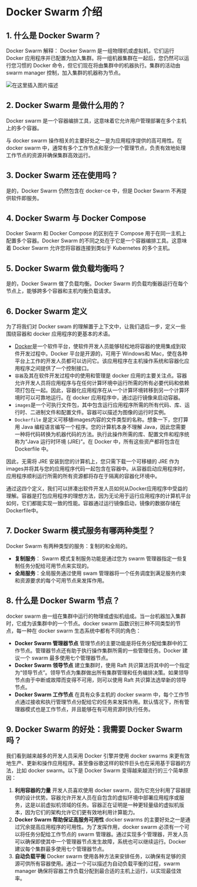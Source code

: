 #  Docker Swarm 介绍


## 1. 什么是 Docker Swarm？
Docker Swarm 解释： Docker Swarm 是一组物理机或虚拟机，它们运行 Docker 应用程序并已配置为加入集群。将一组机器集群在一起后，您仍然可以运行您习惯的 Docker 命令，但它们现在将由集群中的机器执行。集群的活动由 swarm manager 控制，加入集群的机器称为节点。

![在这里插入图片描述](https://img-blog.csdnimg.cn/d8add64370f14f3eaec98e770f6c4613.png)


## 2. Docker Swarm 是做什么用的？
Docker swarm 是一个容器编排工具，这意味着它允许用户管理部署在多个主机上的多个容器。

与 docker swarm 操作相关的主要好处之一是为应用程序提供的高可用性。在 docker swarm 中，通常有多个工作节点和至少一个管理节点，负责有效地处理工作节点的资源并确保集群高效运行。

## 3. Docker Swarm 还在使用吗？
是的，Docker Swarm 仍然包含在 docker-ce 中，但是 Docker Swarm 不再提供软件即服务。

## 4. Docker Swarm 与 Docker Compose
Docker Swarm 和 Docker Compose 的区别在于 Compose 用于在同一主机上配置多个容器。Docker Swarm 的不同之处在于它是一个容器编排工具。这意味着 Docker Swarm 允许您将容器连接到类似于 Kubernetes 的多个主机。

## 5. Docker Swarm 做负载均衡吗？
是的，Docker Swarm 做了负载均衡。Docker Swarm 的负载均衡器运行在每个节点上，能够跨多个容器和主机均衡负载请求。

##  6. Docker Swarm 定义
为了将我们对 Docker swam 的理解置于上下文中，让我们退后一步，定义一些围绕容器和 docker 应用程序的更基本的术语。

 - [Docker](https://docs.docker.com/)是一个软件平台，使软件开发人员能够轻松地将容器的使用集成到软件开发过程中。Docker 平台是开源的，可用于 Windows和 Mac，使在各种平台上工作的开发人员都可以访问它。该应用程序在主机操作系统和容器化应用程序之间提供了一个控制接口。
 - `容器`及其在软件开发过程中的使用和管理是 docker 应用的主要关注点。容器允许开发人员将应用程序与在任何计算环境中运行所需的所有必要代码和依赖项打包在一起。因此，容器化应用程序在从一个计算环境转移到另一个计算环境时可以可靠地运行。在 docker 应用程序中，通过运行镜像来启动容器。
 - `images`是一个可执行文件包，其中包含运行应用程序所需的所有代码、库、运行时、二进制文件和配置文件。容器可以描述为图像的运行时实例。
 - `Dockerfile` 是定义可移植images内容的文件类型的名称。想象一下，您打算用 Java 编程语言编写一个程序。您的计算机本身不理解 Java，因此您需要一种将代码转换为机器代码的方法。执行此操作所需的库、配置文件和程序统称为“Java 运行时环境 (JRE)”。在 Docker 中，所有这些资产都将包含在 Dockerfile 中。

因此，无需将 JRE 安装到您的计算机上，您只需下载一个可移植的 JRE 作为images并将其与您的应用程序代码一起包含在容器中。从容器启动应用程序时，应用程序顺利运行所需的所有资源都将存在于隔离的容器化环境中。

通过这四个定义，我们可以拼凑出软件开发人员如何从Docker应用程序中受益的理解。容器是打包应用程序的理想方法，因为无论用于运行应用程序的计算机平台如何，它们都能实现一致的性能。容器通过运行镜像启动，镜像的数据存储在Dockerfile中。

## 7. Docker Swarm 模式服务有哪两种类型？
Docker Swarm 有两种类型的服务：复制的和全局的。

 - **复制服务**： Swarm 模式复制服务功能是通过您为 swarm 管理器指定一些复制任务分配给可用节点来实现的。
 - **全局服务**：全局服务通过使用 swam 管理器将一个任务调度到满足服务约束和资源要求的每个可用节点来发挥作用。

## 8. 什么是 Docker Swarm 节点？
docker swarm 由一组在集群中运行的物理或虚拟机组成。当一台机器加入集群时，它成为该集群中的一个节点。docker swarm 函数识别三种不同类型的节点，每一种在 docker swarm 生态系统中都有不同的角色：

 - **Docker Swarm 管理器节点**
管理节点的主要功能是将任务分配给集群中的工作节点。管理器节点还有助于执行操作集群所需的一些管理任务。Docker 建议一个 swarm 最多使用七个管理器节点。
 - **Docker Swarm 领导节点**
建立集群时，使用 Raft 共识算法将其中的一个指定为“领导节点”。领导节点为集群做出所有集群管理和任务编排决策。如果领导节点由于中断或故障而变得不可用，则可以使用 Raft 共识算法选举新的领导节点。
 - **Docker Swarm 工作节点**
在具有众多主机的 docker swarm 中，每个工作节点通过接收和执行管理节点分配给它的任务来发挥作用。默认情况下，所有管理器模式也是工作节点，并且能够在有可用资源时执行任务。


## 9. Docker Swarm 的好处：我需要 Docker Swarm 吗？
我们看到越来越多的开发人员采用 Docker 引擎并使用 docker swarms 来更有效地生产、更新和操作应用程序。甚至像谷歌这样的软件巨头也在采用基于容器的方法，比如 docker swarm。以下是 Docker Swarm 变得越来越流行的三个简单原因：

 1. **利用容器的力量**
开发人员喜欢使用 docker swarm，因为它充分利用了容器提供的设计优势。容器允许开发人员在自包含的虚拟环境中部署应用程序或服务，这是以前虚拟机领域的任务。容器正在证明是一种更轻量级的虚拟机版本，因为它们的架构允许它们更有效地利用计算能力。
 2. **Docker Swarm 帮助保证高服务可用性**
docker swarms 的主要好处之一是通过冗余提高应用程序的可用性。为了发挥作用，docker swarm 必须有一个可以将任务分配给工作节点的 swarm 管理器。通过实现多个管理器，开发人员可以确保即使其中一个管理器节点发生故障，系统也可以继续运行。Docker 建议每个集群最多使用七个管理器节点。
 3. **自动负载平衡**
Docker swarm 使用各种方法来安排任务，以确保有足够的资源可供所有容器使用。通过一个可以描述为自动负载平衡的过程，swarm manager 确保将容器工作负载分配到最合适的主机上运行，​​以实现最佳效率。

